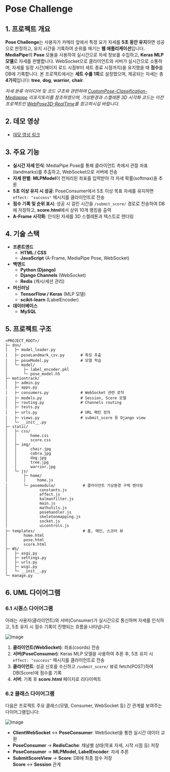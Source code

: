 # Pose Challenge

## 1. 프로젝트 개요
**Pose Challenge**는 사용자가 카메라 앞에서 특정 요가 자세를 **5초 동안 유지**하면 성공으로 판정하고, 유지 시간을 기록하여 순위를 매기는 **웹 애플리케이션**입니다. **MediaPipe**의 **Pose** 모듈을 사용하여 실시간으로 자세 정보를 수집하고, **Keras MLP 모델**로 자세를 판별합니다. WebSocket으로 클라이언트와 서버가 실시간으로 소통하며, 자세를 일정 시간(페이지 로드 시점부터 세트 종료 시점까지)을 유지했을 때 **점수**를 DB에 기록합니다. 본 프로젝트에서는 **세트 수를 1회**로 설정했으며, 제공되는 자세는 총 **4가지**입니다: **tree**, **dog**, **warrior**, **chair**.

*자세 분류 아이디어 및 코드 구조와 관련하여 [CustomPose-Classification-Mediapipe](https://github.com/naseemap47/CustomPose-Classification-Mediapipe) 리포지토리를 참조하였으며, 가상환경과 스켈레톤 3D 시각화 코드는 이전 프로젝트인 [WebPose3D-RealTime](https://github.com/gstls/WebPose3D-RealTime)를 참고하시길 바랍니다.*

## 2. 데모 영상
- [데모 영상 링크](https://example.com/demo)  
  
## 3. 주요 기능
- **실시간 자세 인식**: MediaPipe Pose를 통해 클라이언트 측에서 관절 좌표(landmarks)를 추출하고, WebSocket으로 서버에 전송  
- **자세 판별**: **MLPModel**이 전처리된 좌표를 입력받아 각 자세 확률(softmax)을 추론  
- **5초 이상 유지 시 성공**: PoseConsumer에서 5초 이상 목표 자세를 유지하면 `effect: "success"` 메시지를 클라이언트로 전송  
- **점수 기록 및 순위 표시**: 성공 시 걸린 시간을 `/submit_score/` 경로로 전송하여 DB에 저장하고, **score.html**에서 상위 10개 랭킹을 출력  
- **A-Frame 시각화**: 인식된 자세를 3D 스켈레톤과 텍스트로 렌더링  

## 4. 기술 스택
- **프론트엔드**  
  - **HTML / CSS**  
  - **JavaScript** (A-Frame, MediaPipe Pose, WebSocket)
- **백엔드**  
  - **Python (Django)**  
  - **Django Channels** (WebSocket)  
  - **Redis** (캐시/세션 관리)  
- **머신러닝**  
  - **TensorFlow / Keras** (MLP 모델)  
  - **scikit-learn** (LabelEncoder)
- **데이터베이스**  
  - **MySQL**


## 5. 프로젝트 구조
```
<PROJECT_ROOT>/
├─ dnn/
│   ├─ model_loader.py
│   ├─ poseLandmark_csv.py       # 특징 추출 
│   ├─ poseModel.py              # 모델 학습 
│   └─ model/
│       ├─ label_encoder.pkl
│       └─ pose_model.h5
├─ motiontrack/
│   ├─ admin.py
│   ├─ apps.py
│   ├─ consumers.py              # WebSocket 관련 로직
│   ├─ models.py                 # Session, Score 모델
│   ├─ routing.py                # Channels routing
│   ├─ tests.py
│   ├─ urls.py                   # URL 패턴 정의
│   ├─ views.py                  # submit_score 등 Django view
│   └─ __init__.py
├─ static/
│   ├─ css/
│   │      home.css
│   │      score.css
│   ├─ img/
│   │      chair.jpg
│   │      cobra.jpg
│   │      dog.jpg
│   │      tree.jpg
│   │      warrior.jpg
│   └─ js/
│       ├─ home/
│       │     home.js
│       └─ posemodule/            # 클라이언트 가상환경 구체 렌더링 
│              constants.js
│              effect.js
│              kalmanfilter.js
│              main.js
│              mathutils.js
│              posehandler.js
│              skeletonmapping.js
│              socket.js
│              uicontrols.js
├─ templates/                     # 홈, 메인, 스코어 뷰
│       home.html
│       pose.html
│       score.html
├─ WS/
│   ├─ asgi.py
│   ├─ settings.py
│   ├─ urls.py
│   ├─ wsgi.py
│   └─ __init__.py
└─ manage.py
```


## 6. UML 다이어그램

### 6.1 시퀀스 다이어그램
아래는 사용자(클라이언트)와 서버(Consumer)가 실시간으로 통신하며 자세를 인식하고, 5초 유지 시 점수 기록이 진행되는 흐름을 나타냅니다:

![Image](https://github.com/user-attachments/assets/c759bf86-53c7-4721-af4a-e0658b077ef5)

1. **클라이언트(WebSocket)**: 좌표(coords) 전송  
2. **서버(PoseConsumer)**: Keras MLP 모델을 사용하여 추론 후, 5초 유지 시 `effect: "success"` 메시지를 클라이언트로 전송  
3. **클라이언트**: 성공 신호를 수신하고 `/submit_score/` 뷰로 fetch(POST)하여 DB(Score)에 점수를 기록  
4. **서버**: 기록 후 **score.html** 페이지로 리다이렉트

### 6.2 클래스 다이어그램
다음은 프로젝트 주요 클래스(모델, Consumer, WebSocket 등) 간 관계를 보여주는 다이어그램입니다:

![Image](https://github.com/user-attachments/assets/7a95c251-f4d2-447a-a442-c564cb9c1ada)

- **ClientWebSocket** ↔ **PoseConsumer**: WebSocket을 통한 실시간 데이터 교환
- **PoseConsumer** → **RedisCache**: 채널별 상태(목표 자세, 시작 시점 등) 저장
- **PoseConsumer** → **MLPModel, LabelEncoder**: 자세 추론
- **SubmitScoreView** → **Score**: DB에 최종 점수 저장  
  **Score** ↔ **Session** 관계

